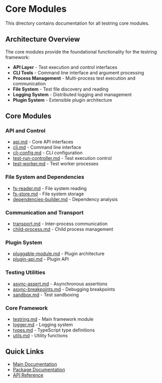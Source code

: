 # Core Modules

This directory contains documentation for all testring core modules.

## Architecture Overview

The core modules provide the foundational functionality for the testring framework:

- **API Layer** - Test execution and control interfaces
- **CLI Tools** - Command line interface and argument processing  
- **Process Management** - Multi-process test execution and communication
- **File System** - Test file discovery and reading
- **Logging System** - Distributed logging and management
- **Plugin System** - Extensible plugin architecture

## Core Modules

### API and Control
- [api.md](api.md) - Core API interfaces
- [cli.md](cli.md) - Command line interface
- [cli-config.md](cli-config.md) - CLI configuration
- [test-run-controller.md](test-run-controller.md) - Test execution control
- [test-worker.md](test-worker.md) - Test worker processes

### File System and Dependencies
- [fs-reader.md](fs-reader.md) - File system reading
- [fs-store.md](fs-store.md) - File system storage
- [dependencies-builder.md](dependencies-builder.md) - Dependency analysis

### Communication and Transport
- [transport.md](transport.md) - Inter-process communication
- [child-process.md](child-process.md) - Child process management

### Plugin System
- [pluggable-module.md](pluggable-module.md) - Plugin architecture
- [plugin-api.md](plugin-api.md) - Plugin API

### Testing Utilities
- [async-assert.md](async-assert.md) - Asynchronous assertions
- [async-breakpoints.md](async-breakpoints.md) - Debugging breakpoints
- [sandbox.md](sandbox.md) - Test sandboxing

### Core Framework
- [testring.md](testring.md) - Main framework module
- [logger.md](logger.md) - Logging system
- [types.md](types.md) - TypeScript type definitions
- [utils.md](utils.md) - Utility functions

## Quick Links

- [Main Documentation](../README.md)
- [Package Documentation](../packages/README.md)
- [API Reference](../api/README.md) 